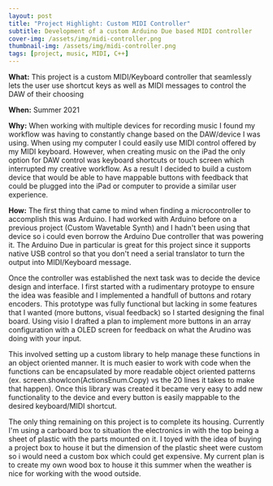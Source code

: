 ```yaml
---
layout: post
title: "Project Highlight: Custom MIDI Controller"
subtitle: Development of a custom Arduino Due based MIDI controller
cover-img: /assets/img/midi-controller.png
thumbnail-img: /assets/img/midi-controller.png
tags: [project, music, MIDI, C++]
---
```


**What:** This project is a custom MIDI/Keyboard controller that seamlessly lets the user use shortcut keys as well as MIDI messages to control the DAW of their choosing

**When:** Summer 2021

**Why:** When working with multiple devices for recording music I found my workflow was having to constantly change based on the DAW/device I was using. When using my computer I could easily use MIDI control offered by my MIDI keyboard. However, when creating music on the iPad the only option for DAW control was keyboard shortcuts or touch screen which interrupted my creative workflow. As a result I decided to build a custom device that would be able to have mappable buttons with feedback that could be plugged into the iPad or computer to provide a similar user experience.

**How:** The first thing that came to mind when finding a microcontroller to accomplish this was Arduino. I had worked with Arduino before on a previous project (Custom Wavetable Synth) and I hadn't been using that device so i could even borrow the Arduino Due controller that was powering it. The Arduino Due in particular is great for this project since it supports native USB control so that you don't need a serial translator to turn the output into MIDI/Keyboard message.

Once the controller was established the next task was to decide the device design and interface. I first started with a rudimentary protoype to ensure the idea was feasible and I implemented a handfull of buttons and rotary encoders. This prototype was fully functional but lacking in some features that I wanted (more buttons, visual feedback) so I started designing the final board. Using visio I drafted a plan to implement more buttons in an array configuration with a OLED screen for feedback on what the Arudino was doing with your input.

This involved setting up a custom library to help manage these functions in an object oriented manner. It is much easier to work with code when the functions can be encapsulated by more readable object oriented patterns (ex. screen.showIcon(ActionsEnum.Copy) vs the 20 lines it takes to make that happen). Once this library was created it became very easy to add new functionality to the device and every button is easily mappable to the desired keyboard/MIDI shortcut.

The only thing remaining on this project is to complete its housing. Currently I'm using a carboard box to situation the electronics in with the top being a sheet of plastic with the parts mounted on it. I toyed with the idea of buying a project box to house it but the dimension of the plastic sheet were custom so i would need a custom box which could get expensive. My current plan is to create my own wood box to house it this summer when the weather is nice for working with the wood outside.
